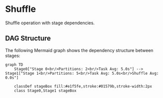 # Shuffle

Shuffle operation with stage dependencies.

## DAG Structure

The following Mermaid graph shows the dependency structure between stages:

```mermaid
graph TD
    Stage0["Stage 0<br/>Partitions: 2<br/>Task Avg: 5.0s"] --> Stage1["Stage 1<br/>Partitions: 5<br/>Task Avg: 5.0s<br/>Shuffle Avg: 0.0s"]

    classDef stageBox fill:#e1f5fe,stroke:#01579b,stroke-width:2px
    class Stage0,Stage1 stageBox
```